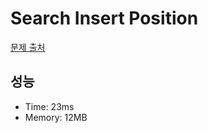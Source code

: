 # Search Insert Position

[문제 출처](https://leetcode.com/problems/search-insert-position)

## 성능

- Time: 23ms
- Memory: 12MB